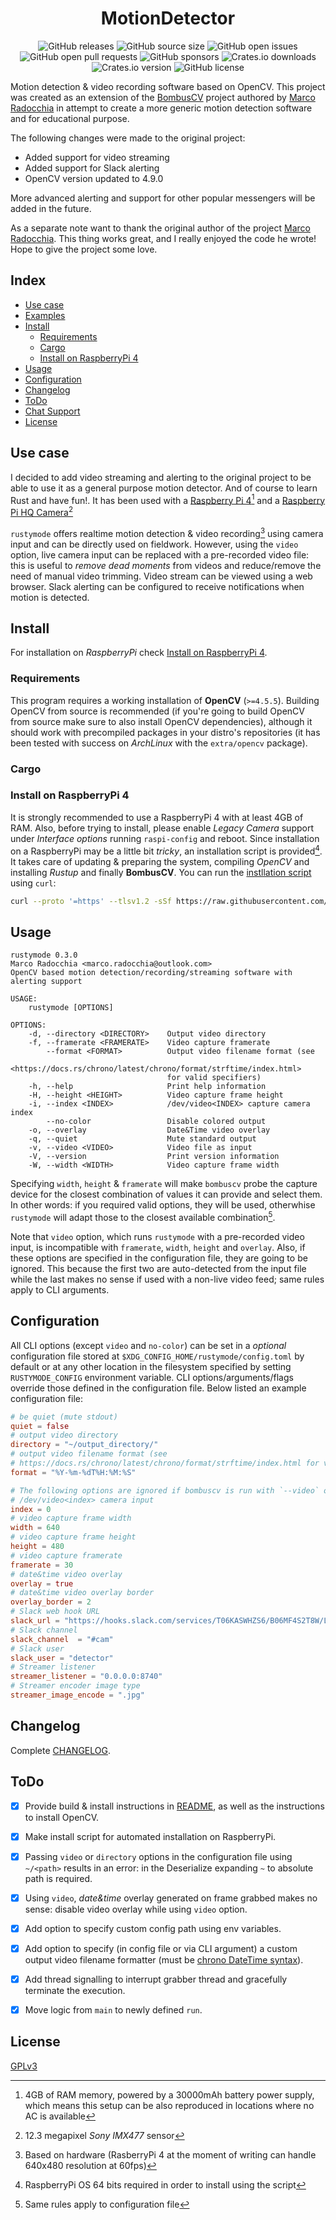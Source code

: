 <div align="center">
  <h1 align="center">MotionDetector</h1>

  ![GitHub releases](https://img.shields.io/github/downloads/s0b01ev/rustymode/total?color=%23a9b665&logo=github)
  ![GitHub source size](https://img.shields.io/github/languages/code-size/s0b01ev/rustymode?color=ea6962&logo=github)
  ![GitHub open issues](https://img.shields.io/github/issues-raw/s0b01ev/rustymode?color=%23d8a657&logo=github)
  ![GitHub open pull requests](https://img.shields.io/github/issues-pr-raw/s0b01ev/rustymode?color=%2389b482&logo=github)
  ![GitHub sponsors](https://img.shields.io/github/sponsors/s0b01ev?color=%23d3869b&logo=github)
  ![Crates.io downloads](https://img.shields.io/crates/d/rustymode?label=crates.io%20downloads&color=%23a9b665&logo=rust)
  ![Crates.io version](https://img.shields.io/crates/v/rustymode?logo=rust&color=%23d8a657)
  ![GitHub license](https://img.shields.io/github/license/s0b01ev/rustymode?color=%23e78a4e)
</div>

Motion detection & video recording software based on OpenCV. This project was created as an extension of the
[BombusCV](https://github.com/marcoradocchia/bombuscv) project authored  by [Marco Radocchia](https://github.com/marcoradocchia) in attempt to create a more generic motion detection
software and for educational purpose.

The following changes were made to the original project:
- Added support for video streaming
- Added support for Slack alerting
- OpenCV version updated to 4.9.0

More advanced alerting and support for other popular messengers will be added in the future. 

As a separate note want to thank the original author of the project [Marco Radocchia](https://github.com/marcoradocchia).
This thing works great, and I really enjoyed the code he wrote! Hope to give the project some love.

## Index

- [Use case](#use-case)
- [Examples](#examples)
- [Install](#install)
  - [Requirements](#requirements)
  - [Cargo](#cargo)
  - [Install on RaspberryPi 4](#install-on-raspberrypi-4)
- [Usage](#usage)
- [Configuration](#configuration)
- [Changelog](#changelog)
- [ToDo](#todo)
- [Chat Support](#chat-support)
- [License](#license)

## Use case

I decided to add video streaming and alerting to the original project to be able to use it as a general purpose motion
detector. And of course to learn Rust and have fun!. It has been used
with a
[Raspberry Pi 4](https://www.raspberrypi.com/products/raspberry-pi-4-model-b/)[^1]
and a
[Raspberry Pi HQ Camera](https://www.raspberrypi.com/products/raspberry-pi-high-quality-camera/)[^2]

`rustymode` offers realtime motion detection & video recording[^3] using
camera input and can be directly used on fieldwork. However, using the `video`
option, live camera input can be replaced with a pre-recorded video file: this
is useful to _remove dead moments_ from videos and reduce/remove the need of
manual video trimming. Video stream can be viewed using a web browser.
Slack alerting can be configured to receive notifications when motion is
detected.


[^1]: 4GB of RAM memory, powered by a 30000mAh battery power supply, which
  means this setup can be also reproduced in locations where no AC is available
[^2]: 12.3 megapixel _Sony IMX477_ sensor
[^3]: Based on hardware (RasberryPi 4 at the moment of writing can handle
  640x480 resolution at 60fps)

## Install

For installation on *RaspberryPi* check [Install on RaspberryPi
4](#install-on-raspberrypi-4).

### Requirements

This program requires a working installation of **OpenCV** (`>=4.5.5`).
Building OpenCV from source is recommended (if you're going to build OpenCV
from source make sure to also install OpenCV dependencies), although it should
work with precompiled packages in your distro's repositories (it has been
tested with success on *ArchLinux* with the `extra/opencv` package).

### Cargo

[^4]: Assuming Rust installed

### Install on RaspberryPi 4

It is strongly recommended to use a RaspberryPi 4 with at least 4GB of RAM.
Also, before trying to install, please enable *Legacy Camera* support under
*Interface options*  running `raspi-config` and reboot. Since installation on a
RaspberryPi may be a little bit *tricky*, an installation script is
provided[^5]. It takes care of updating & preparing the system, compiling
*OpenCV* and installing *Rustup* and finally **BombusCV**. You can run the
[instllation script](rustymode-raspi.sh) using `curl`:
```sh
curl --proto '=https' --tlsv1.2 -sSf https://raw.githubusercontent.com/s0b01ev/rustymode/master/rustymode-raspi.sh | sh
```

[^5]: RaspberryPi OS 64 bits required in order to install using the script

## Usage

```
rustymode 0.3.0
Marco Radocchia <marco.radocchia@outlook.com>
OpenCV based motion detection/recording/streaming software with alerting support

USAGE:
    rustymode [OPTIONS]

OPTIONS:
    -d, --directory <DIRECTORY>    Output video directory
    -f, --framerate <FRAMERATE>    Video capture framerate
        --format <FORMAT>          Output video filename format (see
                                   <https://docs.rs/chrono/latest/chrono/format/strftime/index.html>
                                   for valid specifiers)
    -h, --help                     Print help information
    -H, --height <HEIGHT>          Video capture frame height
    -i, --index <INDEX>            /dev/video<INDEX> capture camera index
        --no-color                 Disable colored output
    -o, --overlay                  Date&Time video overlay
    -q, --quiet                    Mute standard output
    -v, --video <VIDEO>            Video file as input
    -V, --version                  Print version information
    -W, --width <WIDTH>            Video capture frame width
```

Specifying `width`, `height` & `framerate` will make `bombuscv` probe the
capture device for the closest combination of values it can provide and select
them. In other words: if you required valid options, they will be used,
otherwhise `rustymode` will adapt those to the closest available combination[^6].

Note that `video` option, which runs `rustymode` with a pre-recorded video
input, is incompatible with `framerate`, `width`, `height` and `overlay`. Also,
if these options are specified in the configuration file, they are going to be
ignored. This because the first two are auto-detected from the input file while
the last makes no sense if used with a non-live video feed; same rules apply to
CLI arguments.

[^6]: Same rules apply to configuration file

## Configuration

All CLI options (except `video` and `no-color`) can be set in a *optional* configuration file
stored at `$XDG_CONFIG_HOME/rustymode/config.toml` by default or at any other
location in the filesystem specified by setting `RUSTYMODE_CONFIG` environment
variable. CLI options/arguments/flags override those defined in the
configuration file. Below listed an example configuration file:
```toml
# be quiet (mute stdout)
quiet = false
# output video directory
directory = "~/output_directory/"
# output video filename format (see
# https://docs.rs/chrono/latest/chrono/format/strftime/index.html for valid specifiers)
format = "%Y-%m-%dT%H:%M:%S"

# The following options are ignored if bombuscv is run with `--video` option
# /dev/video<index> camera input
index = 0
# video capture frame width
width = 640
# video capture frame height
height = 480
# video capture framerate
framerate = 30
# date&time video overlay
overlay = true
# date&time video overlay border
overlay_border = 2
# Slack web hook URL
slack_url = "https://hooks.slack.com/services/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"
# Slack channel
slack_channel  = "#cam"
# Slack user
slack_user = "detector"
# Streamer listener
streamer_listener = "0.0.0.0:8740"
# Streamer encoder image type
streamer_image_encode = ".jpg"
```

## Changelog

Complete [CHANGELOG](CHANGELOG.md).

## ToDo

- [x] Provide build & install instructions in [README](README.md), as well as
  the instructions to install OpenCV.
- [x] Make install script for automated installation on RaspberryPi.
- [x] Passing `video` or `directory` options in the configuration file using
  `~/<path>` results in an error: in the Deserialize expanding `~` to
  absolute path is required.
- [x] Using `video`, _date&time_ overlay generated on frame grabbed makes no
  sense: disable video overlay while using `video` option.
- [x] Add option to specify custom config path using env variables.
- [x] Add option to specify (in config file or via CLI argument) a custom
  output video filename formatter (must be [chrono DateTime
  syntax](https://docs.rs/chrono/latest/chrono/format/strftime/index.html)).
- [x] Add thread signalling to interrupt grabber thread and gracefully
  terminate the execution.
- [x] Move logic from `main` to newly defined `run`.


## License

[GPLv3](LICENSE)

